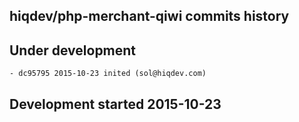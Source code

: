 hiqdev/php-merchant-qiwi commits history
----------------------------------------

## Under development

    - dc95795 2015-10-23 inited (sol@hiqdev.com)

## Development started 2015-10-23

